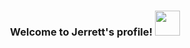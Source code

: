<h3 align="center">
  Welcome to Jerrett's profile!
  <img src="https://github.com/jlevensalor/Xozzo_gif.gif" width="40" height="40" />
</h3>





<!--
**jlevensalor/jlevensalor** is a ✨ _special_ ✨ repository because its `README.md` (this file) appears on your GitHub profile.

Here are some ideas to get you started:

- 🔭 I’m currently working on ...
- 🌱 I’m currently learning ...
- 👯 I’m looking to collaborate on ...
- 🤔 I’m looking for help with ...
- 💬 Ask me about ...
- 📫 How to reach me: ...
- 😄 Pronouns: ...
- ⚡ Fun fact: ...
-->
